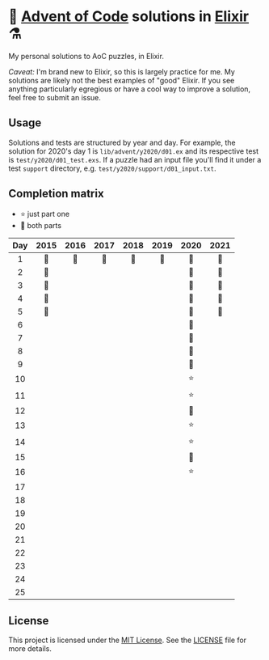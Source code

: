 # 🎄 [Advent of Code](https://adventofcode.com/) solutions in [Elixir](https://elixir-lang.org/) ⚗️

My personal solutions to AoC puzzles, in Elixir.

*Caveat:* I'm brand new to Elixir, so this is largely practice for me. My
solutions are likely not the best examples of "good" Elixir. If you see
anything particularly egregious or have a cool way to improve a solution, feel
free to submit an issue.

## Usage

Solutions and tests are structured by year and day.
For example, the solution for 2020's day 1 is `lib/advent/y2020/d01.ex` and
its respective test is `test/y2020/d01_test.exs`. If a puzzle had an input
file you'll find it under a test `support` directory, e.g.
`test/y2020/support/d01_input.txt`.

## Completion matrix

* ⭐ just part one
* 🌟 both parts

| Day | 2015 | 2016 | 2017 | 2018 | 2019 | 2020 | 2021 |
| :-: | :--: | :--: | :--: | :--: | :--: | :--: | :--: |
| 1   | 🌟   | 🌟   | 🌟   | 🌟   | 🌟   | 🌟   | 🌟   |
| 2   | 🌟   |      |      |      |      | 🌟   | 🌟   |
| 3   | 🌟   |      |      |      |      | 🌟   | 🌟   |
| 4   | 🌟   |      |      |      |      | 🌟   | 🌟   |
| 5   | 🌟   |      |      |      |      | 🌟   | 🌟   |
| 6   |      |      |      |      |      | 🌟   |      |
| 7   |      |      |      |      |      | 🌟   |      |
| 8   |      |      |      |      |      | 🌟   |      |
| 9   |      |      |      |      |      | 🌟   |      |
| 10  |      |      |      |      |      | ⭐   |      |
| 11  |      |      |      |      |      | ⭐   |      |
| 12  |      |      |      |      |      | 🌟   |      |
| 13  |      |      |      |      |      | ⭐   |      |
| 14  |      |      |      |      |      | ⭐   |      |
| 15  |      |      |      |      |      | 🌟   |      |
| 16  |      |      |      |      |      | ⭐   |      |
| 17  |      |      |      |      |      |      |      |
| 18  |      |      |      |      |      |      |      |
| 19  |      |      |      |      |      |      |      |
| 20  |      |      |      |      |      |      |      |
| 21  |      |      |      |      |      |      |      |
| 22  |      |      |      |      |      |      |      |
| 23  |      |      |      |      |      |      |      |
| 24  |      |      |      |      |      |      |      |
| 25  |      |      |      |      |      |      |      |

## License

This project is licensed under the
[MIT License](https://choosealicense.com/licenses/mit/). See the
[LICENSE](https://github.com/ed-flanagan/advent-of-code-solutions-elixir/blob/main/LICENSE)
file for more details.
